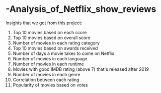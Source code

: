 # -Analysis_of_Netflix_show_reviews
Insights that we got from this project:
1. Top 10 movies based on each score
2. Top 10 movies based on overall score
3. Number of movies in each rating category
4. Top 10 movies based on awards received
5. Number of days a movie takes to come on Netflix
6. Number of movies in each language
7. Number of movies in each runtime
8. Movies with good IMDB rating (above 7) that's released after 2019
9. Number of movies in each genre
10. Correlation between each rating
11. Popularity of movies based on votes
